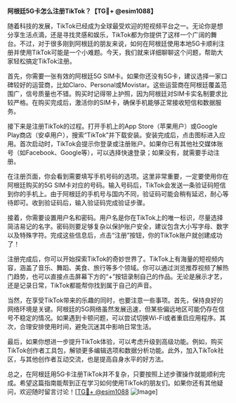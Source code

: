 **阿根廷5G卡怎么注册TikTok？【TG💪+ @esim1088】**

随着科技的发展，TikTok已经成为全球最受欢迎的短视频平台之一。无论你是想分享生活点滴，还是寻找灵感和娱乐，TikTok都为你提供了这样一个广阔的舞台。不过，对于很多刚到阿根廷的朋友来说，如何在阿根廷使用本地5G卡顺利注册并使用TikTok可能是一个小难题。今天，我们就来详细聊聊这个问题，帮助大家轻松搞定TikTok注册。

首先，你需要一张有效的阿根廷5G SIM卡。如果你还没有5G卡，建议选择一家口碑较好的运营商，比如Claro、Personal或Movistar。这些运营商在阿根廷覆盖范围广，信号质量也不错。购买时记得带上护照，因为阿根廷对SIM卡实名制要求比较严格。在购买完成后，激活你的SIM卡，确保手机能够正常接收短信和数据服务。

接下来是注册TikTok的过程。打开手机上的App Store（苹果用户）或Google Play商店（安卓用户），搜索“TikTok”并下载安装。安装完成后，点击图标进入应用。首次启动时，TikTok会提示你登录或注册账户。如果你已有其他社交媒体账号（如Facebook、Google等），可以选择快速登录；如果没有，就需要手动注册。

在注册页面，你会看到需要填写手机号码的选项。这里非常重要，一定要使用你在阿根廷购买的5G SIM卡对应的号码。输入号码后，TikTok会发送一条验证码短信到你的手机上。由于阿根廷的手机号与国内不同，验证码可能会稍有延迟，耐心等待即可。收到验证码后，输入验证码完成验证步骤。

接着，你需要设置用户名和密码。用户名是你在TikTok上的唯一标识，尽量选择简洁易记的名字。密码则要足够复杂以保护账户安全，建议包含大小写字母、数字以及特殊字符。完成这些信息后，点击“注册”按钮，你的TikTok账户就创建成功了！

注册完成后，你可以开始探索TikTok的奇妙世界了。TikTok上有海量的短视频内容，涵盖了音乐、舞蹈、美食、旅行等多个领域。你可以通过浏览推荐视频了解热门趋势，也可以直接点击屏幕下方的“+”按钮录制自己的作品。无论是展示才艺，还是记录日常，TikTok都能帮你找到属于自己的声音。

当然，在享受TikTok带来的乐趣的同时，也要注意一些事项。首先，保持良好的网络环境是关键。阿根廷的5G网络虽然发展迅速，但某些偏远地区可能仍存在信号不稳定的情况。如果遇到卡顿问题，可以尝试切换Wi-Fi或者重启应用程序。其次，合理安排使用时间，避免沉迷其中影响日常生活。

最后，如果你想进一步提升TikTok体验，可以考虑升级到高级功能。例如，购买TikTok创作者工具包，解锁更多编辑选项和数据分析功能。此外，加入TikTok社区，与其他创作者互动交流，也是提高自身水平的好方法。

总之，在阿根廷用5G卡注册TikTok并不复杂，只要按照上述步骤操作就能顺利完成。希望这篇指南能帮到正在学习如何使用TikTok的朋友们。如果你还有其他疑问，欢迎随时留言讨论！[[TG💪+ @esim1088](https://t.me/s/esim1088) ![Image](https://i.postimg.cc/4NQfJmqS/Snipaste-2025-05-13-00-14-12.png)]